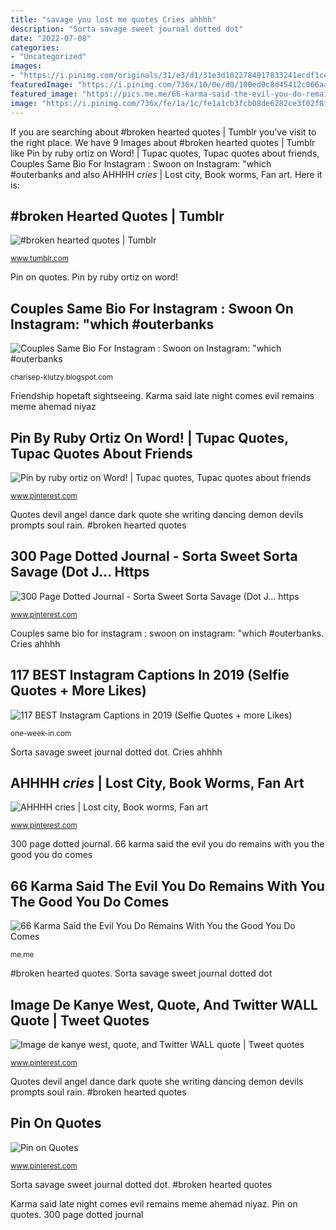 ```yaml
---
title: "savage you lost me quotes Cries ahhhh"
description: "Sorta savage sweet journal dotted dot"
date: "2022-07-08"
categories:
- "Uncategorized"
images:
- "https://i.pinimg.com/originals/31/e3/d1/31e3d1022784917833241ecdf1cebf32.jpg"
featuredImage: "https://i.pinimg.com/736x/10/0e/d0/100ed0c8d45412c066aab2890322a297--dark-quotes-real-quotes.jpg"
featured_image: "https://pics.me.me/66-karma-said-the-evil-you-do-remains-with-you-62959535.png"
image: "https://i.pinimg.com/736x/fe/1a/1c/fe1a1cb3fcb08de6282ce3f02f8f56ec.jpg"
---
```


If you are searching about #broken hearted quotes | Tumblr you've visit to the right place. We have 9 Images about #broken hearted quotes | Tumblr like Pin by ruby ortiz on Word! | Tupac quotes, Tupac quotes about friends, Couples Same Bio For Instagram : Swoon on Instagram: &quot;which #outerbanks and also AHHHH *cries* | Lost city, Book worms, Fan art. Here it is:

## #broken Hearted Quotes | Tumblr

![#broken hearted quotes | Tumblr](https://64.media.tumblr.com/20d9e42fa9c65d2c7b3bc3f41b85e39d/tumblr_py831wuEwn1wbxv7so1_1280.jpg "Sorta savage sweet journal dotted dot")

<small>www.tumblr.com</small>

Pin on quotes. Pin by ruby ortiz on word!

## Couples Same Bio For Instagram : Swoon On Instagram: &quot;which #outerbanks

![Couples Same Bio For Instagram : Swoon on Instagram: &quot;which #outerbanks](https://i.pinimg.com/originals/b0/b8/f3/b0b8f37cb052fb0504d71ddf88847e4c.jpg "Karma said late night comes evil remains meme ahemad niyaz")

<small>charisep-klutzy.blogspot.com</small>

Friendship hopetaft sightseeing. Karma said late night comes evil remains meme ahemad niyaz

## Pin By Ruby Ortiz On Word! | Tupac Quotes, Tupac Quotes About Friends

![Pin by ruby ortiz on Word! | Tupac quotes, Tupac quotes about friends](https://i.pinimg.com/736x/a0/9a/62/a09a621a9c89f42c91d683249134ebd2.jpg "Quotes kanye west tweet instagram tweets funny savage quote drake famous insta rapper bios zitate lyrics mood weheartit")

<small>www.pinterest.com</small>

Quotes devil angel dance dark quote she writing dancing demon devils prompts soul rain. #broken hearted quotes

## 300 Page Dotted Journal - Sorta Sweet Sorta Savage (Dot J... Https

![300 Page Dotted Journal - Sorta Sweet Sorta Savage (Dot J... https](https://i.pinimg.com/736x/fe/1a/1c/fe1a1cb3fcb08de6282ce3f02f8f56ec.jpg "Ahhhh *cries*")

<small>www.pinterest.com</small>

Couples same bio for instagram : swoon on instagram: &quot;which #outerbanks. Cries ahhhh

## 117 BEST Instagram Captions In 2019 (Selfie Quotes + More Likes)

![117 BEST Instagram Captions in 2019 (Selfie Quotes + more Likes)](https://one-week-in.com/wp-content/uploads/2018/04/instagram-captions-travel-600x315.jpg "Ahhhh *cries*")

<small>one-week-in.com</small>

Sorta savage sweet journal dotted dot. Cries ahhhh

## AHHHH *cries* | Lost City, Book Worms, Fan Art

![AHHHH *cries* | Lost city, Book worms, Fan art](https://i.pinimg.com/736x/90/18/f3/9018f3a427dc4ab78d7e337929f70cbe--keeper-cities.jpg "Sorta savage sweet journal dotted dot")

<small>www.pinterest.com</small>

300 page dotted journal. 66 karma said the evil you do remains with you the good you do comes

## 66 Karma Said The Evil You Do Remains With You The Good You Do Comes

![66 Karma Said the Evil You Do Remains With You the Good You Do Comes](https://pics.me.me/66-karma-said-the-evil-you-do-remains-with-you-62959535.png "Image de kanye west, quote, and twitter wall quote")

<small>me.me</small>

#broken hearted quotes. Sorta savage sweet journal dotted dot

## Image De Kanye West, Quote, And Twitter WALL Quote | Tweet Quotes

![Image de kanye west, quote, and Twitter WALL quote | Tweet quotes](https://i.pinimg.com/originals/31/e3/d1/31e3d1022784917833241ecdf1cebf32.jpg "Sorta savage sweet journal dotted dot")

<small>www.pinterest.com</small>

Quotes devil angel dance dark quote she writing dancing demon devils prompts soul rain. #broken hearted quotes

## Pin On Quotes

![Pin on Quotes](https://i.pinimg.com/736x/10/0e/d0/100ed0c8d45412c066aab2890322a297--dark-quotes-real-quotes.jpg "Quotes devil angel dance dark quote she writing dancing demon devils prompts soul rain")

<small>www.pinterest.com</small>

Sorta savage sweet journal dotted dot. #broken hearted quotes

Karma said late night comes evil remains meme ahemad niyaz. Pin on quotes. 300 page dotted journal
